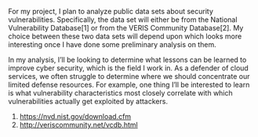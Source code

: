 For my project, I plan to analyze public data sets about security vulnerabilities. Specifically, the data set will either be from the National Vulnerability Database[1] or from the VERIS Community Database[2]. My choice between these two data sets will depend upon which looks more interesting once I have done some preliminary analysis on them. 

In my analysis, I’ll be looking to determine what lessons can be learned to improve cyber security, which is the field I work in. As a defender of cloud services, we often struggle to determine where we should concentrate our limited defense resources. For example, one thing I’ll be interested to learn is what vulnerability characteristics most closely correlate with which vulnerabilities actually get exploited by attackers. 

1. https://nvd.nist.gov/download.cfm
2. http://veriscommunity.net/vcdb.html
